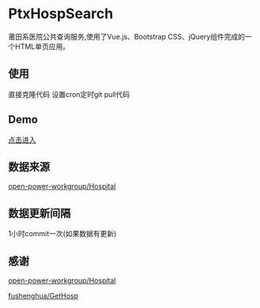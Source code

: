 # PtxHospSearch
莆田系医院公共查询服务,使用了Vue.js、Bootstrap CSS、jQuery组件完成的一个HTML单页应用。

## 使用
直接克隆代码
设置cron定时git pull代码

## Demo
[点击进入](https://ihuanmeng.com/ptx/)

## 数据来源
[open-power-workgroup/Hospital](https://github.com/open-power-workgroup/Hospital)

## 数据更新间隔
1小时commit一次(如果数据有更新)

## 感谢
[open-power-workgroup/Hospital](https://github.com/open-power-workgroup/Hospital)


[fushenghua/GetHosp](https://github.com/fushenghua/GetHosp/)
